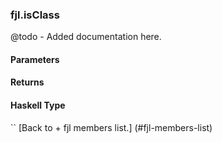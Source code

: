 ### fjl.isClass
@todo - Added documentation here.

#### Parameters

#### Returns
 
#### Haskell Type
``
[Back to  + fjl members list.]
(#fjl-members-list)

